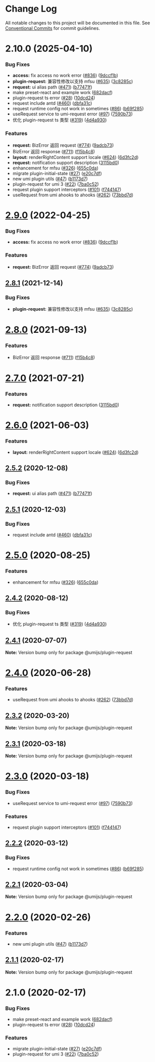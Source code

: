 # Change Log

All notable changes to this project will be documented in this file. See [Conventional Commits](https://conventionalcommits.org) for commit guidelines.

# 2.10.0 (2025-04-10)

### Bug Fixes

- **access:** fix access no work error ([#836](https://github.com/umijs/plugins/issues/836)) ([9dccf1b](https://github.com/umijs/plugins/commit/9dccf1b49ed4449d766297225bd662d942f6827e))
- **plugin-request:** 兼容性修改以支持 mfsu ([#635](https://github.com/umijs/plugins/issues/635)) ([3c8285c](https://github.com/umijs/plugins/commit/3c8285c9a8ffdba1e56e17fbba2dd609583bfb55))
- **request:** ui alias path ([#471](https://github.com/umijs/plugins/issues/471)) ([b77471f](https://github.com/umijs/plugins/commit/b77471f4d53ff4521dab34869d660c2911e04eaa))
- make preset-react and example work ([682dacf](https://github.com/umijs/plugins/commit/682dacf4ba42a04035d1cc4e3c0e9d5bc86de8d8))
- plugin-request ts error ([#28](https://github.com/umijs/plugins/issues/28)) ([10dcd24](https://github.com/umijs/plugins/commit/10dcd24be71104e57139da52c4014620397acaaa))
- request include antd ([#460](https://github.com/umijs/plugins/issues/460)) ([dbfa31c](https://github.com/umijs/plugins/commit/dbfa31c46e57970405fa7cb444423340ed7ad416))
- request runtime config not work in sometimes ([#86](https://github.com/umijs/plugins/issues/86)) ([b69f285](https://github.com/umijs/plugins/commit/b69f285a7bbc097915dfaa74e3c51c481ffe0eb3))
- useRequest service to umi-request error ([#97](https://github.com/umijs/plugins/issues/97)) ([7590b73](https://github.com/umijs/plugins/commit/7590b73c2642212fc24b5ad36d9d0f6fcc394b9c))
- 优化 plugin-request ts 类型 ([#319](https://github.com/umijs/plugins/issues/319)) ([4d4a930](https://github.com/umijs/plugins/commit/4d4a930375178727e00dc4da167d940c321f2ff5))

### Features

- **request:** BizError 返回 request ([#774](https://github.com/umijs/plugins/issues/774)) ([9adcb73](https://github.com/umijs/plugins/commit/9adcb73767a6bab65eb57fbdb14cc1191607879f))
- BizError 返回 response ([#711](https://github.com/umijs/plugins/issues/711)) ([f15b4c8](https://github.com/umijs/plugins/commit/f15b4c89a3c709c375bcfa906a21ffcd4e715111))
- **layout:** renderRightContent support locale ([#624](https://github.com/umijs/plugins/issues/624)) ([6d3fc2d](https://github.com/umijs/plugins/commit/6d3fc2df3f75b3e700b78a9e267099c7f70be47b))
- **request:** notification support description ([3115bd0](https://github.com/umijs/plugins/commit/3115bd0f14d57e3091e3ffe9f84332d65d655e67))
- enhancement for mfsu ([#326](https://github.com/umijs/plugins/issues/326)) ([655c0da](https://github.com/umijs/plugins/commit/655c0da475748a0671dd3a5de8ab079dbe1bed5a))
- migrate plugin-initial-state ([#27](https://github.com/umijs/plugins/issues/27)) ([e20c7df](https://github.com/umijs/plugins/commit/e20c7df769411d003366c150bb38ff438b9d56fc))
- new umi plugin utils ([#47](https://github.com/umijs/plugins/issues/47)) ([b1173d7](https://github.com/umijs/plugins/commit/b1173d77d2b2b8290bc56a467d18b0bdd5416452))
- plugin-request for umi 3 ([#22](https://github.com/umijs/plugins/issues/22)) ([7ba0c52](https://github.com/umijs/plugins/commit/7ba0c5253bd12652ed25fba5c4932a4e27f58c9f))
- request plugin support interceptors ([#101](https://github.com/umijs/plugins/issues/101)) ([f744147](https://github.com/umijs/plugins/commit/f7441475b3edda2c6f6c0ce727ec6133f8b7d2b6))
- useRequest from umi ahooks to ahooks ([#262](https://github.com/umijs/plugins/issues/262)) ([73bbd7d](https://github.com/umijs/plugins/commit/73bbd7d76a1ad84384d0a27d5872356f8a4d502b))

# [2.9.0](https://github.com/umijs/plugins/compare/@umijs/plugin-request@2.8.1...@umijs/plugin-request@2.9.0) (2022-04-25)

### Bug Fixes

- **access:** fix access no work error ([#836](https://github.com/umijs/plugins/issues/836)) ([9dccf1b](https://github.com/umijs/plugins/commit/9dccf1b49ed4449d766297225bd662d942f6827e))

### Features

- **request:** BizError 返回 request ([#774](https://github.com/umijs/plugins/issues/774)) ([9adcb73](https://github.com/umijs/plugins/commit/9adcb73767a6bab65eb57fbdb14cc1191607879f))

## [2.8.1](https://github.com/umijs/plugins/compare/@umijs/plugin-request@2.8.0...@umijs/plugin-request@2.8.1) (2021-12-14)

### Bug Fixes

- **plugin-request:** 兼容性修改以支持 mfsu ([#635](https://github.com/umijs/plugins/issues/635)) ([3c8285c](https://github.com/umijs/plugins/commit/3c8285c9a8ffdba1e56e17fbba2dd609583bfb55))

# [2.8.0](https://github.com/umijs/plugins/compare/@umijs/plugin-request@2.7.0...@umijs/plugin-request@2.8.0) (2021-09-13)

### Features

- BizError 返回 response ([#711](https://github.com/umijs/plugins/issues/711)) ([f15b4c8](https://github.com/umijs/plugins/commit/f15b4c89a3c709c375bcfa906a21ffcd4e715111))

# [2.7.0](https://github.com/umijs/plugins/compare/@umijs/plugin-request@2.6.0...@umijs/plugin-request@2.7.0) (2021-07-21)

### Features

- **request:** notification support description ([3115bd0](https://github.com/umijs/plugins/commit/3115bd0f14d57e3091e3ffe9f84332d65d655e67))

# [2.6.0](https://github.com/umijs/plugins/compare/@umijs/plugin-request@2.5.2...@umijs/plugin-request@2.6.0) (2021-06-03)

### Features

- **layout:** renderRightContent support locale ([#624](https://github.com/umijs/plugins/issues/624)) ([6d3fc2d](https://github.com/umijs/plugins/commit/6d3fc2df3f75b3e700b78a9e267099c7f70be47b))

## [2.5.2](https://github.com/umijs/plugins/compare/@umijs/plugin-request@2.5.1...@umijs/plugin-request@2.5.2) (2020-12-08)

### Bug Fixes

- **request:** ui alias path ([#471](https://github.com/umijs/plugins/issues/471)) ([b77471f](https://github.com/umijs/plugins/commit/b77471f4d53ff4521dab34869d660c2911e04eaa))

## [2.5.1](https://github.com/umijs/plugins/compare/@umijs/plugin-request@2.5.0...@umijs/plugin-request@2.5.1) (2020-12-03)

### Bug Fixes

- request include antd ([#460](https://github.com/umijs/plugins/issues/460)) ([dbfa31c](https://github.com/umijs/plugins/commit/dbfa31c46e57970405fa7cb444423340ed7ad416))

# [2.5.0](https://github.com/umijs/plugins/compare/@umijs/plugin-request@2.4.2...@umijs/plugin-request@2.5.0) (2020-08-25)

### Features

- enhancement for mfsu ([#326](https://github.com/umijs/plugins/issues/326)) ([655c0da](https://github.com/umijs/plugins/commit/655c0da475748a0671dd3a5de8ab079dbe1bed5a))

## [2.4.2](https://github.com/umijs/plugins/compare/@umijs/plugin-request@2.4.1...@umijs/plugin-request@2.4.2) (2020-08-12)

### Bug Fixes

- 优化 plugin-request ts 类型 ([#319](https://github.com/umijs/plugins/issues/319)) ([4d4a930](https://github.com/umijs/plugins/commit/4d4a930375178727e00dc4da167d940c321f2ff5))

## [2.4.1](https://github.com/umijs/plugins/compare/@umijs/plugin-request@2.4.0...@umijs/plugin-request@2.4.1) (2020-07-07)

**Note:** Version bump only for package @umijs/plugin-request

# [2.4.0](https://github.com/umijs/plugins/compare/@umijs/plugin-request@2.3.2...@umijs/plugin-request@2.4.0) (2020-06-28)

### Features

- useRequest from umi ahooks to ahooks ([#262](https://github.com/umijs/plugins/issues/262)) ([73bbd7d](https://github.com/umijs/plugins/commit/73bbd7d76a1ad84384d0a27d5872356f8a4d502b))

## [2.3.2](https://github.com/umijs/plugins/compare/@umijs/plugin-request@2.3.1...@umijs/plugin-request@2.3.2) (2020-03-20)

**Note:** Version bump only for package @umijs/plugin-request

## [2.3.1](https://github.com/umijs/plugins/compare/@umijs/plugin-request@2.3.0...@umijs/plugin-request@2.3.1) (2020-03-18)

**Note:** Version bump only for package @umijs/plugin-request

# [2.3.0](https://github.com/umijs/plugins/compare/@umijs/plugin-request@2.2.2...@umijs/plugin-request@2.3.0) (2020-03-18)

### Bug Fixes

- useRequest service to umi-request error ([#97](https://github.com/umijs/plugins/issues/97)) ([7590b73](https://github.com/umijs/plugins/commit/7590b73c2642212fc24b5ad36d9d0f6fcc394b9c))

### Features

- request plugin support interceptors ([#101](https://github.com/umijs/plugins/issues/101)) ([f744147](https://github.com/umijs/plugins/commit/f7441475b3edda2c6f6c0ce727ec6133f8b7d2b6))

## [2.2.2](https://github.com/umijs/plugins/compare/@umijs/plugin-request@2.2.1...@umijs/plugin-request@2.2.2) (2020-03-12)

### Bug Fixes

- request runtime config not work in sometimes ([#86](https://github.com/umijs/plugins/issues/86)) ([b69f285](https://github.com/umijs/plugins/commit/b69f285a7bbc097915dfaa74e3c51c481ffe0eb3))

## [2.2.1](https://github.com/umijs/plugins/compare/@umijs/plugin-request@2.2.0...@umijs/plugin-request@2.2.1) (2020-03-04)

**Note:** Version bump only for package @umijs/plugin-request

# [2.2.0](https://github.com/umijs/plugins/compare/@umijs/plugin-request@2.1.1...@umijs/plugin-request@2.2.0) (2020-02-26)

### Features

- new umi plugin utils ([#47](https://github.com/umijs/plugins/issues/47)) ([b1173d7](https://github.com/umijs/plugins/commit/b1173d77d2b2b8290bc56a467d18b0bdd5416452))

## [2.1.1](https://github.com/umijs/plugins/compare/@umijs/plugin-request@2.1.0...@umijs/plugin-request@2.1.1) (2020-02-17)

**Note:** Version bump only for package @umijs/plugin-request

# 2.1.0 (2020-02-17)

### Bug Fixes

- make preset-react and example work ([682dacf](https://github.com/umijs/plugins/commit/682dacf4ba42a04035d1cc4e3c0e9d5bc86de8d8))
- plugin-request ts error ([#28](https://github.com/umijs/plugins/issues/28)) ([10dcd24](https://github.com/umijs/plugins/commit/10dcd24be71104e57139da52c4014620397acaaa))

### Features

- migrate plugin-initial-state ([#27](https://github.com/umijs/plugins/issues/27)) ([e20c7df](https://github.com/umijs/plugins/commit/e20c7df769411d003366c150bb38ff438b9d56fc))
- plugin-request for umi 3 ([#22](https://github.com/umijs/plugins/issues/22)) ([7ba0c52](https://github.com/umijs/plugins/commit/7ba0c5253bd12652ed25fba5c4932a4e27f58c9f))
